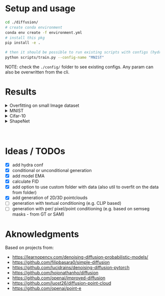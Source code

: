 
# Setup and usage

```bash
cd ./diffusion/
# create conda environment
conda env create -f environment.yml
# install this pkg
pip install -e .
```

```bash
# then it should be possible to run existing scripts with configs (hydra confs based)
python scripts/train.py --config-name "MNIST"
```

NOTE: check the `./config/` folder to see existing configs. Any param can also be overwritten from the cli.

# Results

<details><summary> Overfitting on small Image dataset </summary>

- Total images: 10
- 2 clases: my cat and my dog :smile:
- ```python scripts/train.py --config-name "ImageFolder_overfit"```

Forward Diffusion Examples:

![Alt text](results/ImageFolder_overfit/frames_0_forward_diff.png)

Reverse Diffusion Examples:

![Alt text](results/ImageFolder_overfit/frames_10_final.png)
![Alt text](results/ImageFolder_overfit/frames_10_reverse_diff.gif)
![Alt text](results/ImageFolder_overfit/frames_10_reverse_diff.png)
</details>

<details><summary> MNIST </summary>

- ```python scripts/train.py --config-name "MNIST"```

Forward Diffusion Examples:

![Alt text](results/MNIST/frames_0_forward_diff.png)

Reverse Diffusion Examples:

![Alt text](results/MNIST/frames_30_final.png)
![Alt text](results/MNIST/frames_30_reverse_diff.gif)
![Alt text](results/MNIST/frames_30_reverse_diff.png)
</details>

<details><summary> Cifar-10 </summary>

- ```python scripts/train.py --config-name "Cifar-10"```
- NOTE: results are not great yet, probably needs to be trained for way longer (e.g. 2000 epochs instead of 200)

Forward Diffusion Examples:

![Alt text](results/Cifar-10/frames_0_forward_diff.png)

Reverse Diffusion Examples:

![Alt text](results/Cifar-10/frames_210_final.png)
![Alt text](results/Cifar-10/frames_210_reverse_diff.gif)
![Alt text](results/Cifar-10/frames_210_reverse_diff.png)
</details>

<details><summary> ShapeNet </summary>

- ```python scripts/train.py --config-name "ShapeNet"```
- NOTE: results are visualized as a 2D side projection and only trained with 5 easy to distinguish classes ("Airplane", "Car", "Chair", "Motorbike", "Pistol"). Probably would also have better results with more epochs.

Forward Diffusion Examples:

![Alt text](results/ShapeNet/frames_0_forward_diff.png)

Reverse Diffusion Examples:

![Alt text](results/ShapeNet/frames_260_final.png)
![Alt text](results/ShapeNet/frames_260_reverse_diff.gif)
![Alt text](results/ShapeNet/frames_260_reverse_diff.png)
</details>

<br>
<br>

# Ideas / TODOs

- [x] add hydra conf
- [x] conditional or unconditional generation
- [x] add model EMA
- [x] calculate FID
- [x] add option to use custom folder with data (also util to overfit on the data from folder)
- [x] add generation of 2D/3D pointclouds
- [ ] generation with textual conditioning (e.g. CLIP based)
- [ ] generation with per/ pixel/point conditioning (e.g. based on semseg masks - from GT or SAM)

# Aknowledgments

Based on projects from:

- <https://learnopencv.com/denoising-diffusion-probabilistic-models/>
- <https://github.com/filipbasara0/simple-diffusion>
- <https://github.com/lucidrains/denoising-diffusion-pytorch>
- <https://github.com/hojonathanho/diffusion>
- <https://github.com/openai/improved-diffusion>
- <https://github.com/luost26/diffusion-point-cloud>
- <https://github.com/openai/point-e>
